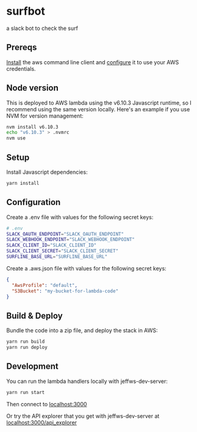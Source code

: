 # surfbot

a slack bot to check the surf

## Prereqs

[Install](https://docs.aws.amazon.com/cli/latest/userguide/installing.html) the aws command line client and [configure](https://docs.aws.amazon.com/cli/latest/userguide/cli-chap-getting-started.html) it to use your AWS credentials.

## Node version

This is deployed to AWS lambda using the v6.10.3 Javascript runtime, so I recommend using the same version locally.  Here's an example if you use NVM for version management:

```bash
nvm install v6.10.3
echo "v6.10.3" > .nvmrc
nvm use
```

## Setup

Install Javascript dependencies:

```bash
yarn install
```

## Configuration

Create a .env file with values for the following secret keys:

```bash
# .env
SLACK_OAUTH_ENDPOINT="SLACK_OAUTH_ENDPOINT"
SLACK_WEBHOOK_ENDPOINT="SLACK_WEBHOOK_ENDPOINT"
SLACK_CLIENT_ID="SLACK_CLIENT_ID"
SLACK_CLIENT_SECRET="SLACK_CLIENT_SECRET"
SURFLINE_BASE_URL="SURFLINE_BASE_URL"
```

Create a .aws.json file with values for the following secret keys:

```json
{
  "AwsProfile": "default",
  "S3Bucket": "my-bucket-for-lambda-code"
}
```

## Build & Deploy

Bundle the code into a zip file, and deploy the stack in AWS:

```bash
yarn run build
yarn run deploy
```

## Development

You can run the lambda handlers locally with jeffws-dev-server:

```bash
yarn run start
```

Then connect to [localhost:3000](http://locahost:3000)

Or try the API explorer that you get with jeffws-dev-server at [localhost:3000/api_explorer](http://localhost:3000/api_explorer)

